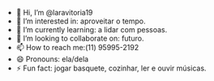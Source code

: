 - 👋 Hi, I’m @laravitoria19
- 👀 I’m interested in: aproveitar o tempo.
- 🌱 I’m currently learning: a lidar com pessoas.
- 💞️ I’m looking to collaborate on: futuro.
- 📫 How to reach me:(11) 95995-2192
- 😄 Pronouns: ela/dela
- ⚡ Fun fact: jogar basquete, cozinhar, ler e ouvir músicas.

<!---
laravitoria19/laravitoria19 is a ✨ special ✨ repository because its `README.md` (this file) appears on your GitHub profile.
You can click the Preview link to take a look at your changes.
--->
